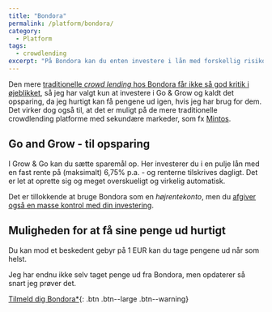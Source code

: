 ```yaml
---
title: "Bondora"
permalink: /platform/bondora/
category:
  - Platform
tags:
  - crowdlending
excerpt: "På Bondora kan du enten investere i lån med forskellig risiko, løbetid og rente, eller du kan investere til en fast rente på 6,75% i en pulje af lån, hvor du kan trække pengene ud med det samme"
---
```


Den mere [traditionelle _crowd lending_ hos Bondora får ikke så god kritik i øjeblikket](https://financiallyfree.eu/portfolio-update-january-2019/), så jeg har valgt kun at investere i Go & Grow og kaldt det opsparing, da jeg hurtigt kan få pengene ud igen, hvis jeg har brug for dem. Det virker dog også til, at det er muligt på de mere traditionelle crowdlending platforme med sekundære markeder, som fx [Mintos](/platform/mintos/).

## Go and Grow - til opsparing

I Grow & Go kan du sætte sparemål op. Her investerer du i en pulje lån med en fast rente på (maksimalt) 6,75% p.a. - og renterne tilskrives dagligt. Det er let at oprette sig og meget overskueligt og virkelig automatisk.

Det er tillokkende at bruge Bondora som en _højrentekonto_, men du [afgiver også en masse kontrol med din investering](https://p2pinvestor.dk/go-grow-af-bondora-ligner-den-ultimative-opsparingsmulighed-her-er-hvad-du-skal-vaere-opmaerksom-paa/).

## Muligheden for at få sine penge ud hurtigt

Du kan mod et beskedent gebyr på 1 EUR kan du tage pengene ud når som helst.

Jeg har endnu ikke selv taget penge ud fra Bondora, men opdaterer så snart jeg prøver det.

[Tilmeld dig Bondora*](https://bondora.com/ref/larso5){: .btn .btn--large .btn--warning}

